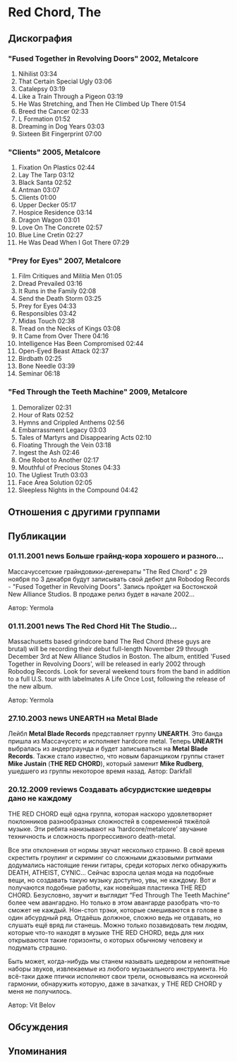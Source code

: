 # Red Chord, The



## Дискография

### "Fused Together in Revolving Doors" 2002, Metalcore

1. Nihilist 03:34
2. That Certain Special Ugly 03:06
3. Catalepsy 03:19
4. Like a Train Through a Pigeon 03:19
5. He Was Stretching, and Then He Climbed Up There 01:54  
6. Breed the Cancer 02:33
7. L Formation 01:52
8. Dreaming in Dog Years 03:03
9. Sixteen Bit Fingerprint 07:00 

### "Clients" 2005, Metalcore

1. Fixation On Plastics 02:44
2. Lay The Tarp 03:12
3. Black Santa 02:52
4. Antman 03:07 
5. Clients 01:00 
6. Upper Decker 05:17 
7. Hospice Residence 03:14
8. Dragon Wagon 03:01
9. Love On The Concrete 02:57 
10. Blue Line Cretin 02:27
11. He Was Dead When I Got There 07:29 

### "Prey for Eyes" 2007, Metalcore

1. Film Critiques and Militia Men 01:05 
2. Dread Prevailed 03:16 
3. It Runs in the Family 02:08 
4. Send the Death Storm 03:25
5. Prey for Eyes 04:33
6. Responsibles 03:42 
7. Midas Touch 02:38  
8. Tread on the Necks of Kings 03:08
9. It Came from Over There 04:16
10. Intelligence Has Been Compromised 02:44
11. Open-Eyed Beast Attack 02:37
12. Birdbath 02:25
13. Bone Needle 03:39
14. Seminar 06:18 

### "Fed Through the Teeth Machine" 2009, Metalcore

1. Demoralizer 02:31 
2. Hour of Rats 02:52 
3. Hymns and Crippled Anthems 02:56
4. Embarrassment Legacy 03:03
5. Tales of Martyrs and Disappearing Acts 02:10  
6. Floating Through the Vein 03:18  
7. Ingest the Ash 02:46  
8. One Robot to Another 02:17  
9. Mouthful of Precious Stones 04:33  
10. The Ugliest Truth 03:03  
11. Face Area Solution 02:05  
12. Sleepless Nights in the Compound 04:42 


## Отношения с другими группами


## Публикации

### 01.11.2001 news Больше грайнд-кора хорошего и разного...

<p>Массачуссетские грайндовики-дегенераты "The Red Chord" с 29 ноября по 3 декабря будут записывать свой дебют для Robodog Records - "Fused Together in Revolving Doors". Запись пройдет на Бостонской New Alliance Studios. В продаже релиз будет в начале 2002...</p>

Автор: Yermola

### 01.11.2001 news The Red Chord Hit The Studio...

<p>Massachusetts based grindcore band The Red Chord (these guys are brutal) will be recording their debut full-length November 29 through December 3rd at New Alliance Studios in Boston. The album, entitled 'Fused Together in Revolving Doors', will be released in early 2002 through Robodog Records. Look for several weekend tours from the band in addition to a full U.S. tour with labelmates A Life Once Lost, following the release of the new album.</p>

Автор: Yermola

### 27.10.2003 news UNEARTH на Metal Blade

Лейбл <B>Metal Blade Records</B> представляет группу <B>UNEARTH</B>. Это банда пришла из Массачусетс и исполняет hardcore metal. Теперь <B>UNEARTH</B> выбралась из андерграунда и будет записываться на <B>Metal Blade Records</B>. Также стало известно, что новым баранщиком группы станет <B>Mike Justain</B> (<B>THE RED CHORD</B>), который заменит <B>Mike Rudberg</B>, ушедшего из группы некоторое время назад.
Автор: Darkfall

### 20.12.2009 reviews Создавать абсурдистские шедевры дано не каждому

<P>THE RED CHORD ещё одна группа, которая наскоро удовлетворяет поклонников разнообразных сложностей в современной тяжёлой музыке. Эти ребята нанизывают на ‘hardcore/metalcore’ звучание техничность и сложность прогрессивного death-metal.</P>
<P>Все эти отклонения от нормы звучат несколько странно. В своё время скрестить гроулинг и скриминг со сложными джазовыми ритмами додумались настоящие гении гитары, среди которых легко обнаружить DEATH, ATHEIST, CYNIC… Сейчас взросла целая мода на подобные вещи, но создавать такую музыку доступно, увы, не каждому. Вот и получаются подобные работы, как новейшая пластинка THE RED CHORD. Безусловно, звучит и выглядит “Fed Through The Teeth Machine” более чем авангардно. Но только в этом авангарде разобрать что-то сможет не каждый. Нон-стоп трэки, которые смешиваются в голове в один абсурдный ряд. Отдаёшь должное, сложно ведь не отдавать, но слушать ещё вряд ли станешь. Можно только позавидовать тем людям, которые что-то находят в музыке THE RED CHORD, ведь для них открываются такие горизонты, о которых обычному человеку и подумать страшно.</P>
<P>Быть может, когда-нибудь мы станем называть шедевром и непонятные наборы звуков, извлекаемые из любого музыкального инструмента. Но всё-таки даже птички исполняют свои трели, основываясь на исконной гармонии, обнаружить которую, даже в зачатках, у THE RED CHORD у меня не получилось.</P>
Автор: Vit Belov


## Обсуждения


## Упоминания

